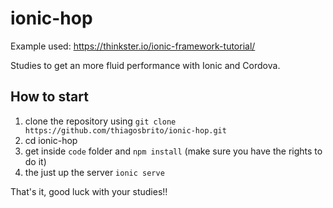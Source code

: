 # ionic-hop

Example used: https://thinkster.io/ionic-framework-tutorial/

Studies to get an more fluid performance with Ionic and Cordova.

## How to start

1. clone the repository using `git clone https://github.com/thiagosbrito/ionic-hop.git` 
2. cd ionic-hop
3. get inside `code` folder and `npm install` (make sure you have the rights to do it)
4. the just up the server `ionic serve`


That's it, good luck with your studies!!
